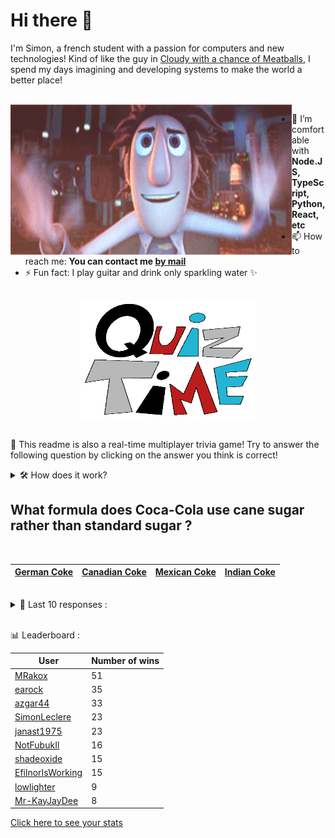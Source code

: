 # Hi there 👋

I'm Simon, a french student with a passion for computers and new technologies!
Kind of like the guy in [Cloudy with a chance of Meatballs](https://www.youtube.com/watch?v=dQw4w9WgXcQ), I spend my days imagining and developing systems to make the world a better place!

<br>

<img width="450" height="240" src="./assets/cloudyWithAChanceOfMeatBalls.gif" align=left>

- 🌱 I’m comfortable with **Node.JS, TypeScript, Python, React, etc**
- 📫 How to reach me: **You can contact me [by mail](mailto:simon-leclere@orange.fr)**
- ⚡ Fun fact: I play guitar and drink only sparkling water ✨

<br>

<center><img width="280" height="187" src="./assets/quizTime.gif"></center>

<br>

🎲 This readme is also a real-time multiplayer trivia game! Try to answer the following question by clicking on the answer you think is correct!
<details>
  <summary>🛠️ How does it work?</summary>
  Each answer is a link to a pre-filled issue. When you press "Submit new issue", it triggers a Github action workflow that compares your answer with the correct answer, finds a new question and updates the readme.md file. Not bad huh?! This whole process only takes about 20 seconds!
</details>

## What formula does Coca-Cola use cane sugar rather than standard sugar ?

<br>

| [German Coke](https://github.com/SimonLeclere/SimonLeclere/issues/new?title=quiz%7C329%7CGerman%20Coke&body=Just%20click%20'Submit%20new%20issue'.) | [Canadian Coke](https://github.com/SimonLeclere/SimonLeclere/issues/new?title=quiz%7C329%7CCanadian%20Coke&body=Just%20click%20'Submit%20new%20issue'.) | [Mexican Coke](https://github.com/SimonLeclere/SimonLeclere/issues/new?title=quiz%7C329%7CMexican%20Coke&body=Just%20click%20'Submit%20new%20issue'.) | [Indian Coke](https://github.com/SimonLeclere/SimonLeclere/issues/new?title=quiz%7C329%7CIndian%20Coke&body=Just%20click%20'Submit%20new%20issue'.) |
| - | - | - | - | 

<br>

<details>
  <summary>📒 Last 10 responses :</summary>

- **EfilnorIsWorking** answered **Rossignol** to `What species of birds still present in Europe gringotte, quiritte or trille ?` (Good answer)
- **EfilnorIsWorking** answered **Vincent Cassel** to `From which outsider Claude Chabrol says he is the French Al Pacino ?` (Wrong answer)
- **EfilnorIsWorking** answered **Paul Allen** to `Who, with Bill Gates, is the co-founder of Microsoft ?` (Good answer)
- **EfilnorIsWorking** answered **French** to `What kind of breakfast was voted best breakfast by 36 countries in 2010 ?` (Wrong answer)
- **EfilnorIsWorking** answered **15** to `Out of a thousand marine turtles, how many only reach the age to reproduce ?` (Good answer)
- **EfilnorIsWorking** answered **300** to `How many brands of drinks does Coca-Cola handle today ?` (Wrong answer)
- **EfilnorIsWorking** answered **Four** to `In how many morphological types can cactus be grouped ?` (Wrong answer)
- **EfilnorIsWorking** answered **45** to `By what factor is the weight of a polar bear multiplied two months after birth ?` (Wrong answer)
- **EfilnorIsWorking** answered **Georges Marchais** to `What famous French politician is born the same year as John Paul II ?` (Good answer)
- **EfilnorIsWorking** answered **Thor** to `What superhero never leaves his hammer forged by the dwarves ?` (Good answer)

</details>

<br>

📊 Leaderboard :

| User | Number of wins |
|-|-|
| [MRakox](https://github.com/MRakox) | 51 |
| [earock](https://github.com/earock) | 35 |
| [azgar44](https://github.com/azgar44) | 33 |
| [SimonLeclere](https://github.com/SimonLeclere) | 23 |
| [janast1975](https://github.com/janast1975) | 23 |
| [NotFubukIl](https://github.com/NotFubukIl) | 16 |
| [shadeoxide](https://github.com/shadeoxide) | 15 |
| [EfilnorIsWorking](https://github.com/EfilnorIsWorking) | 15 |
| [lowlighter](https://github.com/lowlighter) | 9 |
| [Mr-KayJayDee](https://github.com/Mr-KayJayDee) | 8 |

[Click here to see your stats](https://github.com/SimonLeclere/SimonLeclere/issues/new?title=MyStats&body=Just%20click%20%27Submit%20new%20issue%27.)
